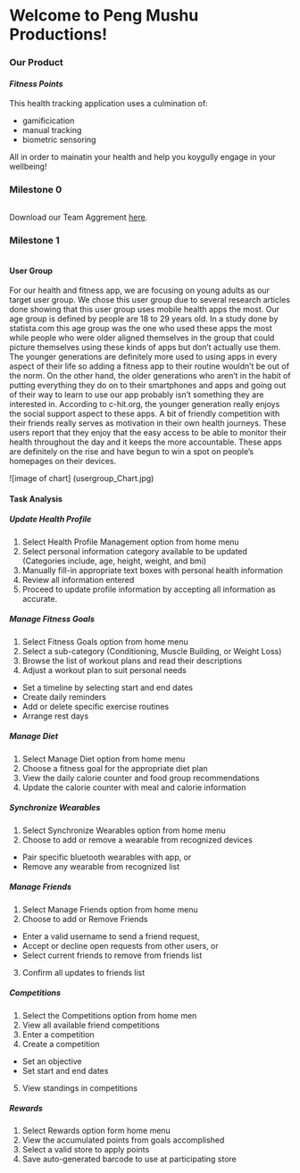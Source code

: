 # **Welcome to Peng Mushu Productions!**



### **Our Product** 
#### *Fitness Points*
This health tracking application uses a culmination of:
- gamificication
- manual tracking
- biometric sensoring

All in order to mainatin your health and help you koygully engage in your wellbeing!


### **Milestone 0**
```markdown
```
Download our Team Aggrement [here](http://drive.google.com/file/d/1nko715Uob7-XzCvR66tYGkR9t6KuA3ZM/view?usp=sharing).

### **Milestone 1**
```markdown
```
#### **User Group**
For our health and fitness app, we are focusing on young adults as our target user group. We chose this user group due to several research articles done showing that this user group uses mobile health apps the most. Our age group is defined by people are 18 to 29 years old. In a study done by statista.com this age group was the one who used these apps the most while people who were older aligned themselves in the group that could picture themselves using these kinds of apps but don’t actually use them. The younger generations are definitely more used to using apps in every aspect of their life so adding a fitness app to their routine wouldn’t be out of the norm. On the other hand, the older generations who aren’t in the habit of putting everything they do on to their smartphones and apps and going out of their way to learn to use our app probably isn’t something they are interested in. According to c-hit.org, the younger generation really enjoys the social support aspect to these apps. A bit of friendly competition with their friends really serves as motivation in their own health journeys. These users report that they enjoy that the easy access to be able to monitor their health throughout the day and it keeps the more accountable. These apps are definitely on the rise and have begun to win a spot on people’s homepages on their devices. 

![image of chart] (usergroup_Chart.jpg)
#### **Task Analysis**
##### **Update Health Profile**
1.  Select Health Profile Management option from home menu
2.  Select personal information category available to be updated (Categories include, age, height, weight, and bmi)
3.	Manually fill-in appropriate text boxes with personal health information
4.	Review all information entered
5.	Proceed to update profile information by accepting all information as accurate.
##### **Manage Fitness Goals**
1.	Select Fitness Goals option from home menu
2.	Select a sub-category (Conditioning, Muscle Building, or Weight Loss)
3.	Browse the list of workout plans and read their descriptions
4.	 Adjust a workout plan to suit personal needs
  -	 Set a timeline by selecting start and end dates
  -	Create daily reminders
  -	Add or delete specific exercise routines
  -	Arrange rest days
##### **Manage Diet**
1.	Select Manage Diet option from home menu
2.	Choose a fitness goal for the appropriate diet plan
3.	View the daily calorie counter and food group recommendations
4.	Update the calorie counter with meal and calorie information
##### **Synchronize Wearables**
1.	Select Synchronize Wearables option from home menu
2.	Choose to add or remove a wearable from recognized devices
  -	Pair specific bluetooth wearables with app, or
  -	Remove any wearable from recognized list
##### **Manage Friends**
1.	Select Manage Friends option from home menu
2.	Choose to add or Remove Friends
  -	Enter a valid username to send a friend request,
  -	Accept or decline open requests from other users, or
  -	Select current friends to remove from friends list
3.  Confirm all updates to friends list
##### **Competitions**
1.	Select the Competitions option from home men
2.	View all available friend competitions
3.	Enter a competition
4.	 Create a competition
  -	Set an objective 
  -	Set start and end dates
5.	View standings in competitions
##### **Rewards**
1.	Select Rewards option form home menu
2.	View the accumulated points from goals accomplished
3.	Select a valid store to apply points
4.	Save auto-generated barcode to use at participating store






 


